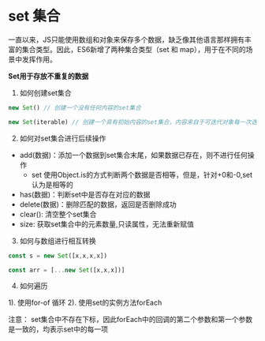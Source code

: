 # set 集合

一直以来，JS只能使用数组和对象来保存多个数据，缺乏像其他语言那样拥有丰富的集合类型。因此，ES6新增了两种集合类型（set 和 map），用于在不同的场景中发挥作用。

**Set用于存放不重复的数据**

1. 如何创建set集合

```js
new Set() // 创建一个没有任何内容的set集合

new Set(iterable) // 创建一个具有初始内容的set集合，内容来自于可迭代对象每一次迭代的结果

```

2. 如何对set集合进行后续操作

- add(数据)：添加一个数据到set集合末尾，如果数据已存在，则不进行任何操作
  - set 使用Object.is的方式判断两个数据是否相等，但是，针对+0和-0,set 认为是相等的
- has(数据)：判断set中是否存在对应的数据
- delete(数据)：删除匹配的数据，返回是否删除成功
- clear(): 清空整个set集合
- size: 获取set集合中的元素数量,只读属性，无法重新赋值

3. 如何与数组进行相互转换

```js
const s = new Set([x,x,x,x])

const arr = [...new Set([x,x,x])]
```

4. 如何遍历

1). 使用for-of 循环
2). 使用set的实例方法forEach

注意： set集合中不存在下标，因此forEach中的回调的第二个参数和第一个参数是一致的，均表示set中的每一项
